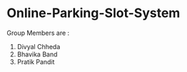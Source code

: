 # Online-Parking-Slot-System

Group Members are :

1. Divyal Chheda
2. Bhavika Band
3. Pratik Pandit
